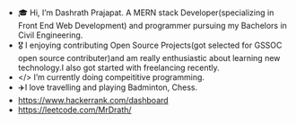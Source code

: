 - 🎓 Hi, I’m Dashrath Prajapat. A MERN stack Developer(specializing in Front End Web Development) and programmer pursuing my Bachelors in Civil Engineering.
- 🎖️ I enjoying contributing Open Source Projects(got selected for GSSOC open source contributer)and am really enthusiastic about learning new technology.I also got started with freelancing recently.
- </> I’m currently doing compeititive programming.
- ✈️I love travelling and playing Badminton, Chess.
- https://www.hackerrank.com/dashboard
- https://leetcode.com/MrDrath/


